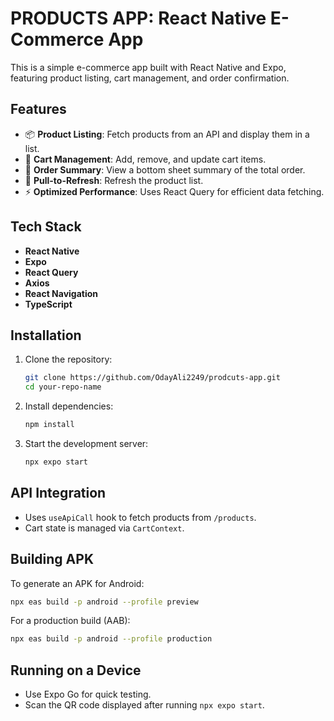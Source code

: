 # PRODUCTS APP: React Native E-Commerce App

This is a simple e-commerce app built with React Native and Expo, featuring product listing, cart management, and order confirmation.

## Features
- 📦 **Product Listing**: Fetch products from an API and display them in a list.
- 🛒 **Cart Management**: Add, remove, and update cart items.
- 📑 **Order Summary**: View a bottom sheet summary of the total order.
- 🔄 **Pull-to-Refresh**: Refresh the product list.
- ⚡ **Optimized Performance**: Uses React Query for efficient data fetching.

## Tech Stack
- **React Native**
- **Expo**
- **React Query**
- **Axios**
- **React Navigation**
- **TypeScript**

## Installation

1. Clone the repository:
   ```sh
   git clone https://github.com/OdayAli2249/prodcuts-app.git
   cd your-repo-name
   ```
2. Install dependencies:
   ```sh
   npm install
   ```
3. Start the development server:
   ```sh
   npx expo start
   ```

## API Integration
- Uses `useApiCall` hook to fetch products from `/products`.
- Cart state is managed via `CartContext`.

## Building APK
To generate an APK for Android:
```sh
npx eas build -p android --profile preview
```
For a production build (AAB):
```sh
npx eas build -p android --profile production
```

## Running on a Device
- Use Expo Go for quick testing.
- Scan the QR code displayed after running `npx expo start`.
